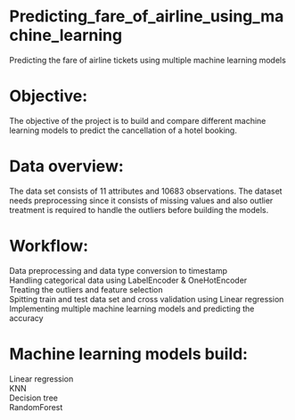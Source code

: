 # Predicting_fare_of_airline_using_machine_learning
Predicting the fare of airline tickets using multiple machine learning models

# Objective:
The objective of the project is to build and compare different machine learning models to predict the cancellation of a hotel booking. 

# Data overview: 
The data set consists of 11 attributes and 10683 observations. The dataset needs preprocessing since it consists of missing values and also outlier treatment is required to handle the outliers before building the models.

# Workflow:
Data preprocessing and data type conversion to timestamp  
Handling categorical data using LabelEncoder & OneHotEncoder  
Treating the outliers and feature selection  
Spitting train and test data set and cross validation using Linear regression   
Implementing multiple machine learning models and predicting the accuracy  

# Machine learning models build:
 Linear regression  
 KNN  
 Decision tree  
 RandomForest
